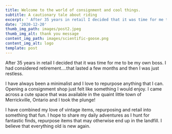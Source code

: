 ```yaml
---
title: Welcome to the world of consignment and cool things.
subtitle: A cautionary tale about riding
excerpt: ' After 35 years in retail I decided that it was time for me to be my own boss.  I had considered retirement....that lasted a few months and then I was just restless. '
date: '2020-12-20'
thumb_img_path: images/post2.jpeg
thumb_img_alt: thank you message
content_img_path: images/scientific-goose.png
content_img_alt: logo
template: post
---
```


After 35 years in retail I decided that it was time for me to be my own boss.  I had considered retirement....that lasted a few months and then I was just restless. 

I have always been a minimalist and I love to repurpose anything that I can.  Opening a consignment shop just felt like something I would enjoy.  I came across a cute space that was available in the quaint little town of Merrickville, Ontario and I took the plunge!

I have combined my love of vintage items, repurposing and retail into something that fun.  I hope to share  my daily adventures as I hunt for fantastic finds, repurpose items that may otherwise end up in the landfill.  I believe that everything old is new again.